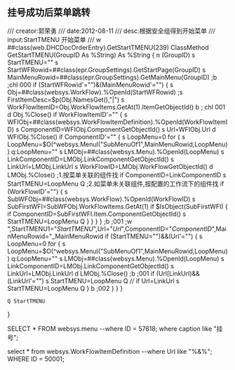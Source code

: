 ## 挂号成功后菜单跳转
/// creator:郭荣勇
/// date:2012-08-11
/// desc:根据安全组得到开始菜单
/// input:StartTMENU 开始菜单
/// w ##class(web.DHCDocOrderEntry).GetStartTMENU(239)
ClassMethod GetStartTMENU(GroupID As %String) As %String
{
	n (GroupID)
	s StartTMENU=""
	s StartWFRowid=##class(epr.GroupSettings).GetStartPage(GroupID)
    s MainMenuRowid=##class(epr.GroupSettings).GetMainMenu(GroupID)
    ;b ;chl 000
    if (StartWFRowid'="")&(MainMenuRowid'="") {
	    s Obj=##class(websys.WorkFlow).%OpenId(StartWFRowid)
	    ;s FirstItemDesc=$p(Obj.NamesGet(),"|")
	    s WorkFlowItemID=Obj.WorkFlowItems.GetAt(1).ItemGetObjectId()
	    b ; chl 001
	    d Obj.%Close()
	    if WorkFlowItemID'="" {
		    s WFIObj=##class(websys.WorkFlowItemDefinition).%OpenId(WorkFlowItemID)
		    s ComponentID=WFIObj.ComponentGetObjectId()
		    s Url=WFIObj.Url
		    d WFIObj.%Close()
		    if ComponentID'="" {
			    s LoopMenu=0
			    for {
				    s LoopMenu=$O(^websys.MenuI("SubMenuOf1",MainMenuRowid,LoopMenu))
				    q:LoopMenu=""
				    s LMObj=##class(websys.Menu).%OpenId(LoopMenu)
				    s LinkComponentID=LMObj.LinkComponentGetObjectId()
				    s LinkUrl=LMObj.LinkUrl
				    s WorkFlowID=LMObj.WorkFlowGetObjectId()
				    d LMObj.%Close()
				    ;1.按菜单关联的组件找
				    if ComponentID=LinkComponentID s StartTMENU=LoopMenu Q
				    ;2.如菜单未关联组件,按配置的工作流下的组件找
				    if (WorkFlowID'="") {
					    s SubWFObj=##class(websys.WorkFlow).%OpenId(WorkFlowID)
					    s SubFirstWFI=SubWFObj.WorkFlowItems.GetAt(1)
					    if $IsObject(SubFirstWFI) {
					    	if ComponentID=SubFirstWFI.Item.ComponentGetObjectId() s StartTMENU=LoopMenu Q
					    }
				    }
			    }
		    }
		    ;b ;001
		    ;w ",StartTMENU1="_StartTMENU_",Url="_Url_",ComponentID="_ComponentID_",MainMenuRowid="_MainMenuRowid
		    if (StartTMENU="")&&(Url'="") {
			    s LoopMenu=0
			    for {
				    s LoopMenu=$O(^websys.MenuI("SubMenuOf1",MainMenuRowid,LoopMenu))
				    q:LoopMenu=""
				    s LMObj=##class(websys.Menu).%OpenId(LoopMenu)
				    s LinkComponentID=LMObj.LinkComponentGetObjectId()
				    s LinkUrl=LMObj.LinkUrl
				    d LMObj.%Close()
				    ;b ;001
				    if (Url[LinkUrl)&&(LinkUrl'="") s StartTMENU=LoopMenu Q
                    // if Url=LinkUrl s StartTMENU=LoopMenu Q
			    }
			    b ;002
		    }
	    }
    }
    
    Q StartTMENU
}

SELECT *
FROM websys.menu
--where ID = 57618;
where caption like "挂号";

select *
from websys.WorkFlowItemDefinition
--where Url like "%&%";
WHERE ID = 50001;
